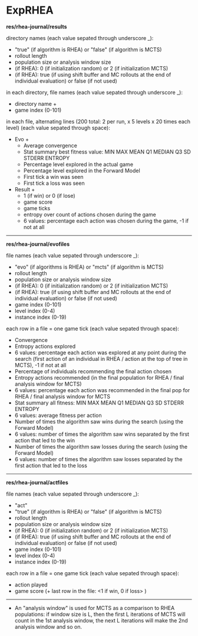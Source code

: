 # ExpRHEA

**res/rhea-journal/results**

directory names (each value sepated through underscore _):
- "true" (if algorithm is RHEA) or "false" (if algorithm is MCTS)
- rollout length
- population size or analysis window size
- (if RHEA): 0 (if initialization random) or 2 (if initialization MCTS)
- (if RHEA): true (if using shift buffer and MC rollouts at the end of individual evaluation) or false (if not used)

in each directory, file names (each value sepated through underscore _):
- directory name +
- game index (0-101)

in each file, alternating lines (200 total: 2 per run, x 5 levels x 20 times each level) (each value sepated through space):
- Evo +
	- Average convergence
	- Stat summary best fitness value: MIN MAX MEAN Q1 MEDIAN Q3 SD STDERR ENTROPY
	- Percentage level explored in the actual game
	- Percentage level explored in the Forward Model
	- First tick a win was seen
	- First tick a loss was seen
- Result +
	- 1 (if win) or 0 (if lose)
	- game score
	- game ticks
	- entropy over count of actions chosen during the game
	- 6 values: percentage each action was chosen during the game, -1 if not at all

<hr>

**res/rhea-journal/evofiles**
 
file names (each value sepated through underscore _): 
- "evo" (if algorithms is RHEA) or "mcts" (if algorithm is MCTS)
- rollout length
- population size or analysis window size
- (if RHEA): 0 (if initialization random) or 2 (if initialization MCTS)
- (if RHEA): true (if using shift buffer and MC rollouts at the end of individual evaluation) or false (if not used)
- game index (0-101)
- level index (0-4)
- instance index (0-19)

each row in a file = one game tick (each value sepated through space):
- Convergence
- Entropy actions explored
- 6 values: percentage each action was explored at any point during the search (first action of an individual in RHEA / action at the top of tree in MCTS), -1 if not at all
- Percentage of individuals recommending the final action chosen 
- Entropy actions recommended (in the final population for RHEA / final analysis window for MCTS)
- 6 values: percentage each action was recommended in the final pop for RHEA / final analysis window for MCTS
- Stat summary all fitness: MIN MAX MEAN Q1 MEDIAN Q3 SD STDERR ENTROPY
- 6 values: average fitness per action
- Number of times the algorithm saw wins during the search (using the Forward Model)
- 6 values: number of times the algorithm saw wins separated by the first action that led to the win
- Number of times the algorithm saw losses during the search (using the Forward Model)
- 6 values: number of times the algorithm saw losses separated by the first action that led to the loss

<hr>

**res/rhea-journal/actfiles**

file names (each value sepated through underscore _): 
- "act"
- "true" (if algorithm is RHEA) or "false" (if algorithm is MCTS)
- rollout length
- population size or analysis window size
- (if RHEA): 0 (if initialization random) or 2 (if initialization MCTS)
- (if RHEA): true (if using shift buffer and MC rollouts at the end of individual evaluation) or false (if not used)
- game index (0-101)
- level index (0-4)
- instance index (0-19)

each row in a file = one game tick (each value sepated through space):
- action played
- game score
(+ last row in the file: <random seed> <1 if win, 0 if loss> <game score> <game ticks>)

<hr>

* An "analysis window" is used for MCTS as a comparison to RHEA populations: if window size is L, then the first L iterations of MCTS will count in the 1st analysis window, the next L iterations will make the 2nd analysis window and so on.